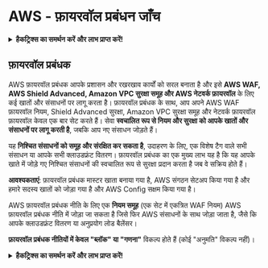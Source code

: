 # AWS - फ़ायरवॉल प्रबंधन जाँच

<details>

<summary><strong>हैकट्रिक्स का समर्थन करें और लाभ प्राप्त करें!</strong></summary>

* यदि आप अपनी कंपनी को **हैकट्रिक्स में विज्ञापित करना चाहते हैं** या यदि आप **PEASS के नवीनतम संस्करण देखना चाहते हैं या HackTricks को पीडीएफ़ में डाउनलोड करना चाहते हैं** तो [**सदस्यता योजनाएं**](https://github.com/sponsors/carlospolop) देखें!
* [**आधिकारिक PEASS और HackTricks स्वैग**](https://peass.creator-spring.com) प्राप्त करें
* [**The PEASS Family**](https://opensea.io/collection/the-peass-family) की खोज करें, हमारा विशेष [**NFTs**](https://opensea.io/collection/the-peass-family) संग्रह
* **💬 [**Discord समूह**](https://discord.gg/hRep4RUj7f) या [**टेलीग्राम समूह**](https://t.me/peass) में शामिल हों या मुझे **ट्विटर** 🐦 [**@carlospolopm**](https://twitter.com/carlospolopm)** का** अनुसरण करें।**
* **हैकिंग ट्रिक्स साझा करें,** [**HackTricks**](https://github.com/carlospolop/hacktricks) और [**HackTricks Cloud**](https://github.com/carlospolop/hacktricks-cloud) github repos में पीआर जमा करके।

</details>

## फ़ायरवॉल प्रबंधक

AWS फ़ायरवॉल प्रबंधक आपके प्रशासन और रखरखाव कार्यों को सरल बनाता है और इसे **AWS WAF, AWS Shield Advanced, Amazon VPC सुरक्षा समूह और AWS नेटवर्क फ़ायरवॉल** के लिए कई खातों और संसाधनों पर लागू करता है। फ़ायरवॉल प्रबंधक के साथ, आप अपने AWS WAF फ़ायरवॉल नियम, Shield Advanced सुरक्षा, Amazon VPC सुरक्षा समूह और नेटवर्क फ़ायरवॉल फ़ायरवॉल केवल एक बार सेट करते हैं। सेवा **स्वचालित रूप से नियम और सुरक्षा को आपके खातों और संसाधनों पर लागू करती है**, जबकि आप नए संसाधन जोड़ते हैं।

यह **निश्चित संसाधनों को समूह और संरक्षित कर सकता है**, उदाहरण के लिए, एक विशेष टैग वाले सभी संसाधन या आपके सभी क्लाउडफ्रंट वितरण। फ़ायरवॉल प्रबंधक का एक मुख्य लाभ यह है कि यह आपके खाते में जोड़े गए निश्चित संसाधनों की स्वचालित रूप से सुरक्षा प्रदान करता है जब वे सक्रिय होते हैं।

**आवश्यकताएं**: फ़ायरवॉल प्रबंधक मास्टर खाता बनाया गया है, AWS संगठन सेटअप किया गया है और हमारे सदस्य खातों को जोड़ा गया है और AWS Config सक्षम किया गया है।

AWS फ़ायरवॉल प्रबंधक नीति के लिए एक **नियम समूह** (एक सेट में एकत्रित WAF नियम) AWS फ़ायरवॉल प्रबंधक नीति में जोड़ा जा सकता है जिसे फिर AWS संसाधनों के साथ जोड़ा जाता है, जैसे कि आपके क्लाउडफ्रंट वितरण या अनुप्रयोग लोड बैलेंसर।

**फ़ायरवॉल प्रबंधक नीतियों में केवल "ब्लॉक" या "गणना"** विकल्प होते हैं (कोई "अनुमति" विकल्प नहीं)।

<details>

<summary><strong>हैकट्रिक्स का समर्थन करें और लाभ प्राप्त करें!</strong></summary>

* यदि आप अपनी कंपनी को **हैकट्रिक्स में विज्ञापित करना चाहते हैं** या यदि आप **PEASS के नवीनतम संस्करण देखना चाहते हैं या HackTricks को पीडीएफ़ में डाउनलोड करना चाहते हैं** तो [**सदस्यता योजनाएं**](https://github.com/sponsors/carlospolop) देखें!
* [**आधिकारिक PEASS और HackTricks स्वैग**](https://peass.creator-spring.com) प्राप्त करें
* [**The PEASS Family**](https://opensea.io/collection/the-peass-family) की खोज करें, हमारा विशेष [**NFTs**](https://opensea.io/collection/the-peass-family) संग्रह
* **💬 [**Discord समूह**](https://discord.gg/hRep4RUj7f) या [**टेलीग्राम समूह**](https://t.me/peass) में शामिल हों या मुझे **ट्विटर** 🐦 [**@carlospolopm**](https://twitter.com/carlospolopm)** का** अनुसरण करें।**
* **हैकिंग ट्रिक्स साझा करें,** [**HackTricks**](https://github.com/carlospolop/hacktricks) और [**HackTricks Cloud**](https://github.com/carlospolop/hacktricks-cloud) github repos में पीआर जमा करके।

</details>
